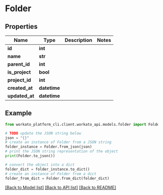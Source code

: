 # Folder


## Properties

Name | Type | Description | Notes
------------ | ------------- | ------------- | -------------
**id** | **int** |  | 
**name** | **str** |  | 
**parent_id** | **int** |  | 
**is_project** | **bool** |  | 
**project_id** | **int** |  | 
**created_at** | **datetime** |  | 
**updated_at** | **datetime** |  | 

## Example

```python
from workato_platform_cli.client.workato_api.models.folder import Folder

# TODO update the JSON string below
json = "{}"
# create an instance of Folder from a JSON string
folder_instance = Folder.from_json(json)
# print the JSON string representation of the object
print(Folder.to_json())

# convert the object into a dict
folder_dict = folder_instance.to_dict()
# create an instance of Folder from a dict
folder_from_dict = Folder.from_dict(folder_dict)
```
[[Back to Model list]](../README.md#documentation-for-models) [[Back to API list]](../README.md#documentation-for-api-endpoints) [[Back to README]](../README.md)


